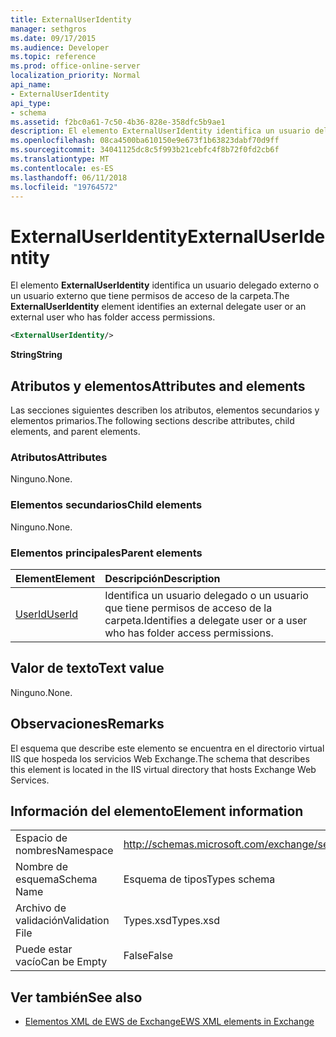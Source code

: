 ```yaml
---
title: ExternalUserIdentity
manager: sethgros
ms.date: 09/17/2015
ms.audience: Developer
ms.topic: reference
ms.prod: office-online-server
localization_priority: Normal
api_name:
- ExternalUserIdentity
api_type:
- schema
ms.assetid: f2bc0a61-7c50-4b36-828e-358dfc5b9ae1
description: El elemento ExternalUserIdentity identifica un usuario delegado externo o un usuario externo que tiene permisos de acceso de la carpeta.
ms.openlocfilehash: 08ca4500ba610150e9e673f1b63823dabf70d9ff
ms.sourcegitcommit: 34041125dc8c5f993b21cebfc4f8b72f0fd2cb6f
ms.translationtype: MT
ms.contentlocale: es-ES
ms.lasthandoff: 06/11/2018
ms.locfileid: "19764572"
---
```

# <a name="externaluseridentity"></a><span data-ttu-id="5e66b-103">ExternalUserIdentity</span><span class="sxs-lookup"><span data-stu-id="5e66b-103">ExternalUserIdentity</span></span>

<span data-ttu-id="5e66b-104">El elemento **ExternalUserIdentity** identifica un usuario delegado externo o un usuario externo que tiene permisos de acceso de la carpeta.</span><span class="sxs-lookup"><span data-stu-id="5e66b-104">The **ExternalUserIdentity** element identifies an external delegate user or an external user who has folder access permissions.</span></span> 
  
```xml
<ExternalUserIdentity/>
```

 <span data-ttu-id="5e66b-105">**String**</span><span class="sxs-lookup"><span data-stu-id="5e66b-105">**String**</span></span>
## <a name="attributes-and-elements"></a><span data-ttu-id="5e66b-106">Atributos y elementos</span><span class="sxs-lookup"><span data-stu-id="5e66b-106">Attributes and elements</span></span>

<span data-ttu-id="5e66b-107">Las secciones siguientes describen los atributos, elementos secundarios y elementos primarios.</span><span class="sxs-lookup"><span data-stu-id="5e66b-107">The following sections describe attributes, child elements, and parent elements.</span></span>
  
### <a name="attributes"></a><span data-ttu-id="5e66b-108">Atributos</span><span class="sxs-lookup"><span data-stu-id="5e66b-108">Attributes</span></span>

<span data-ttu-id="5e66b-109">Ninguno.</span><span class="sxs-lookup"><span data-stu-id="5e66b-109">None.</span></span>
  
### <a name="child-elements"></a><span data-ttu-id="5e66b-110">Elementos secundarios</span><span class="sxs-lookup"><span data-stu-id="5e66b-110">Child elements</span></span>

<span data-ttu-id="5e66b-111">Ninguno.</span><span class="sxs-lookup"><span data-stu-id="5e66b-111">None.</span></span>
  
### <a name="parent-elements"></a><span data-ttu-id="5e66b-112">Elementos principales</span><span class="sxs-lookup"><span data-stu-id="5e66b-112">Parent elements</span></span>

|<span data-ttu-id="5e66b-113">**Element**</span><span class="sxs-lookup"><span data-stu-id="5e66b-113">**Element**</span></span>|<span data-ttu-id="5e66b-114">**Descripción**</span><span class="sxs-lookup"><span data-stu-id="5e66b-114">**Description**</span></span>|
|:-----|:-----|
|[<span data-ttu-id="5e66b-115">UserId</span><span class="sxs-lookup"><span data-stu-id="5e66b-115">UserId</span></span>](userid.md) <br/> |<span data-ttu-id="5e66b-116">Identifica un usuario delegado o un usuario que tiene permisos de acceso de la carpeta.</span><span class="sxs-lookup"><span data-stu-id="5e66b-116">Identifies a delegate user or a user who has folder access permissions.</span></span>  <br/> |
   
## <a name="text-value"></a><span data-ttu-id="5e66b-117">Valor de texto</span><span class="sxs-lookup"><span data-stu-id="5e66b-117">Text value</span></span>

<span data-ttu-id="5e66b-118">Ninguno.</span><span class="sxs-lookup"><span data-stu-id="5e66b-118">None.</span></span>
  
## <a name="remarks"></a><span data-ttu-id="5e66b-119">Observaciones</span><span class="sxs-lookup"><span data-stu-id="5e66b-119">Remarks</span></span>

<span data-ttu-id="5e66b-120">El esquema que describe este elemento se encuentra en el directorio virtual IIS que hospeda los servicios Web Exchange.</span><span class="sxs-lookup"><span data-stu-id="5e66b-120">The schema that describes this element is located in the IIS virtual directory that hosts Exchange Web Services.</span></span>
  
## <a name="element-information"></a><span data-ttu-id="5e66b-121">Información del elemento</span><span class="sxs-lookup"><span data-stu-id="5e66b-121">Element information</span></span>

|||
|:-----|:-----|
|<span data-ttu-id="5e66b-122">Espacio de nombres</span><span class="sxs-lookup"><span data-stu-id="5e66b-122">Namespace</span></span>  <br/> |http://schemas.microsoft.com/exchange/services/2006/types  <br/> |
|<span data-ttu-id="5e66b-123">Nombre de esquema</span><span class="sxs-lookup"><span data-stu-id="5e66b-123">Schema Name</span></span>  <br/> |<span data-ttu-id="5e66b-124">Esquema de tipos</span><span class="sxs-lookup"><span data-stu-id="5e66b-124">Types schema</span></span>  <br/> |
|<span data-ttu-id="5e66b-125">Archivo de validación</span><span class="sxs-lookup"><span data-stu-id="5e66b-125">Validation File</span></span>  <br/> |<span data-ttu-id="5e66b-126">Types.xsd</span><span class="sxs-lookup"><span data-stu-id="5e66b-126">Types.xsd</span></span>  <br/> |
|<span data-ttu-id="5e66b-127">Puede estar vacío</span><span class="sxs-lookup"><span data-stu-id="5e66b-127">Can be Empty</span></span>  <br/> |<span data-ttu-id="5e66b-128">False</span><span class="sxs-lookup"><span data-stu-id="5e66b-128">False</span></span>  <br/> |
   
## <a name="see-also"></a><span data-ttu-id="5e66b-129">Ver también</span><span class="sxs-lookup"><span data-stu-id="5e66b-129">See also</span></span>



- [<span data-ttu-id="5e66b-130">Elementos XML de EWS de Exchange</span><span class="sxs-lookup"><span data-stu-id="5e66b-130">EWS XML elements in Exchange</span></span>](ews-xml-elements-in-exchange.md)

